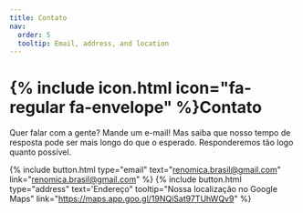 ```yaml
---
title: Contato
nav:
  order: 5
  tooltip: Email, address, and location
---
```


# {% include icon.html icon="fa-regular fa-envelope" %}Contato

Quer falar com a gente? Mande um e-mail! 
Mas saiba que nosso tempo de resposta pode ser mais longo do que o esperado. Responderemos tão logo quanto possível.

{%
  include button.html
  type="email"
  text="renomica.brasil@gmail.com"
  link="renomica.brasil@gmail.com"
%}
{%
  include button.html
  type="address"
  text='Endereço"
  tooltip="Nossa localização no Google Maps"
  link="https://maps.app.goo.gl/19NQiSat97TUhWQv9"
%}
